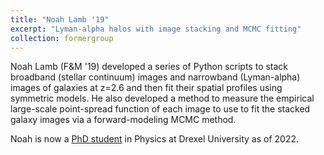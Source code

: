 ```yaml
---
title: "Noah Lamb '19"
excerpt: "Lyman-alpha halos with image stacking and MCMC fitting"
collection: formergroup
---
```


Noah Lamb (F&M '19) developed a series of Python scripts to stack broadband (stellar continuum) images and narrowband (Lyman-alpha) images of galaxies at z=2.6 and then fit their spatial profiles using symmetric models. He also developed a method to measure the empirical large-scale point-spread function of each image to use to fit the stacked galaxy images via a forward-modeling MCMC method. 

Noah is now a <a href='https://drexel.edu/coas/academics/departments-centers/physics/contact/graduate-students/lamb-noah/'>PhD student</a> in Physics at Drexel University as of 2022. 

